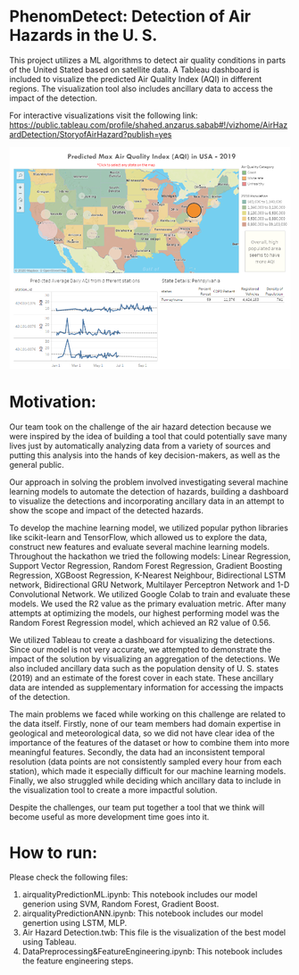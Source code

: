 # PhenomDetect: Detection of Air Hazards in the U. S.

This project utilizes a ML algorithms to detect air quality conditions in parts of the United Stated based on satellite data. A Tableau dashboard is included to visualize the predicted Air Quality Index (AQI) in different regions. The visualization tool also includes ancillary data to access the impact of the detection.

For interactive visualizations visit the following link:
https://public.tableau.com/profile/shahed.anzarus.sabab#!/vizhome/AirHazardDetection/StoryofAirHazard?publish=yes

![](dashboard.PNG?raw=true)

# Motivation:
Our team took on the challenge of the air hazard detection because we were inspired by the idea of building a tool that could potentially save many lives just by automatically analyzing data from a variety of sources and putting this analysis into the hands of key decision-makers, as well as the general public. 

Our approach in solving the problem involved investigating several machine learning models to automate the detection of hazards, building a dashboard to visualize the detections and incorporating ancillary data in an attempt to show the scope and impact of the detected hazards. 

To develop the machine learning model, we utilized popular python libraries like scikit-learn and TensorFlow, which allowed us to explore the data, construct new features and evaluate several machine learning models. Throughout the hackathon we tried the following models: Linear Regression, Support Vector Regression, Random Forest Regression, Gradient Boosting Regression, XGBoost Regression, K-Nearest Neighbour, Bidirectional LSTM network, Bidirectional GRU Network, Multilayer Perceptron Network and 1-D Convolutional Network. We utilized Google Colab to train and evaluate these models. We used the R2 value as the primary evaluation metric. After many attempts at optimizing the models, our highest performing model was the Random Forest Regression model, which achieved an R2 value of 0.56. 

We utilized Tableau to create a dashboard for visualizing the detections. Since our model is not very accurate, we attempted to demonstrate the impact of the solution by visualizing an aggregation of the detections. We also included ancillary data such as the population density of U. S. states (2019) and an estimate of the forest cover in each state. These ancillary data are intended as supplementary information for accessing the impacts of the detection. 

The main problems we faced while working on this challenge are related to the data itself. Firstly, none of our team members had domain expertise in geological and meteorological data, so we did not have clear idea of the importance of the features of the dataset or how to combine them into more meaningful features. Secondly, the data had an inconsistent temporal resolution (data points are not consistently sampled every hour from each station), which made it especially difficult for our machine learning models. Finally, we also struggled while deciding which ancillary data to include in the visualization tool to create a more impactful solution. 

Despite the challenges, our team put together a tool that we think will become useful as more development time goes into it.

# How to run:
Please check the following files:

1. airqualityPredictionML.ipynb: This notebook includes our model generion using SVM, Random Forest, Gradient Boost. <br>
2. airqualityPredictionANN.ipynb: This notebook includes our model genertion using LSTM, MLP. <br>
3. Air Hazard Detection.twb: This file is the visualization of the best model using Tableau. <br>
4. DataPreprocessing&FeatureEngineering.ipynb: This notebook includes the feature engineering steps. <br> 

